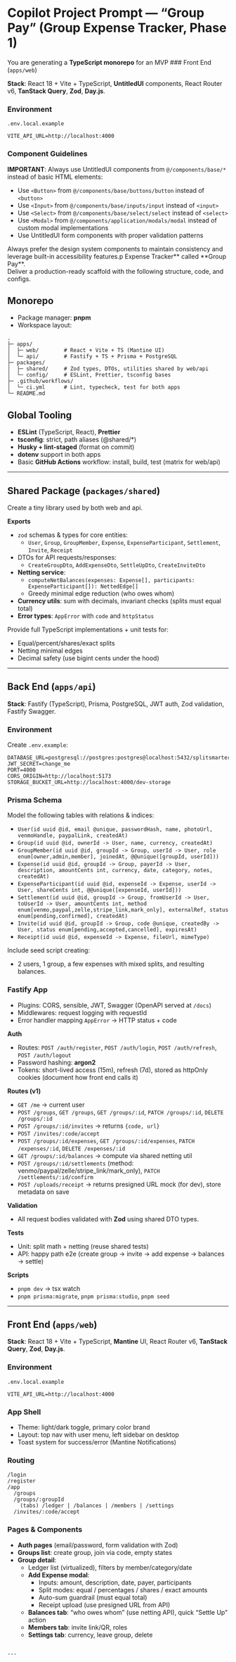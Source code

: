 # Copilot Project Prompt — “Group Pay” (Group Expense Tracker, Phase 1)

You are generating a **TypeScript monorepo** for an MVP ### Front End (`apps/web`)

**Stack**: React 18 + Vite + TypeScript, **UntitledUI** components, React Router v6, **TanStack Query**, **Zod**, **Day.js**.

### Environment

`.env.local.example`

```
VITE_API_URL=http://localhost:4000
```

### Component Guidelines

**IMPORTANT**: Always use UntitledUI components from `@/components/base/*` instead of basic HTML elements:

- Use `<Button>` from `@/components/base/buttons/button` instead of `<button>`
- Use `<Input>` from `@/components/base/inputs/input` instead of `<input>`
- Use `<Select>` from `@/components/base/select/select` instead of `<select>`
- Use `<Modal>` from `@/components/application/modals/modal` instead of custom modal implementations
- Use UntitledUI form components with proper validation patterns

Always prefer the design system components to maintain consistency and leverage built-in accessibility features.p Expense Tracker** called **Group Pay\*\*.  
Deliver a production-ready scaffold with the following structure, code, and configs.

## Monorepo

- Package manager: **pnpm**
- Workspace layout:

```
.
├─ apps/
│  ├─ web/        # React + Vite + TS (Mantine UI)
│  └─ api/        # Fastify + TS + Prisma + PostgreSQL
├─ packages/
│  ├─ shared/     # Zod types, DTOs, utilities shared by web/api
│  └─ config/     # ESLint, Prettier, tsconfig bases
├─ .github/workflows/
│  └─ ci.yml      # Lint, typecheck, test for both apps
└─ README.md
```

## Global Tooling

- **ESLint** (TypeScript, React), **Prettier**
- **tsconfig**: strict, path aliases (@shared/\*)
- **Husky + lint-staged** (format on commit)
- **dotenv** support in both apps
- Basic **GitHub Actions** workflow: install, build, test (matrix for web/api)

---

## Shared Package (`packages/shared`)

Create a tiny library used by both web and api.

**Exports**

- `zod` schemas & types for core entities:
  - `User`, `Group`, `GroupMember`, `Expense`, `ExpenseParticipant`, `Settlement`, `Invite`, `Receipt`
- DTOs for API requests/responses:
  - `CreateGroupDto`, `AddExpenseDto`, `SettleUpDto`, `CreateInviteDto`
- **Netting service**:
  - `computeNetBalances(expenses: Expense[], participants: ExpenseParticipant[]): NettedEdge[]`
  - Greedy minimal edge reduction (who owes whom)
- **Currency utils**: sum with decimals, invariant checks (splits must equal total)
- **Error types**: `AppError` with `code` and `httpStatus`

Provide full TypeScript implementations + unit tests for:

- Equal/percent/shares/exact splits
- Netting minimal edges
- Decimal safety (use bigint cents under the hood)

---

## Back End (`apps/api`)

**Stack**: Fastify (TypeScript), Prisma, PostgreSQL, JWT auth, Zod validation, Fastify Swagger.

### Environment

Create `.env.example`:

```
DATABASE_URL=postgresql://postgres:postgres@localhost:5432/splitsmarter
JWT_SECRET=change_me
PORT=4000
CORS_ORIGIN=http://localhost:5173
STORAGE_BUCKET_URL=http://localhost:4000/dev-storage
```

### Prisma Schema

Model the following tables with relations & indices:

- `User(id uuid @id, email @unique, passwordHash, name, photoUrl, venmoHandle, paypalLink, createdAt)`
- `Group(id uuid @id, ownerId -> User, name, currency, createdAt)`
- `GroupMember(id uuid @id, groupId -> Group, userId -> User, role enum[owner,admin,member], joinedAt, @@unique([groupId, userId]))`
- `Expense(id uuid @id, groupId -> Group, payerId -> User, description, amountCents int, currency, date, category, notes, createdAt)`
- `ExpenseParticipant(id uuid @id, expenseId -> Expense, userId -> User, shareCents int, @@unique([expenseId, userId]))`
- `Settlement(id uuid @id, groupId -> Group, fromUserId -> User, toUserId -> User, amountCents int, method enum[venmo,paypal,zelle,stripe_link,mark_only], externalRef, status enum[pending,confirmed], createdAt)`
- `Invite(id uuid @id, groupId -> Group, code @unique, createdBy -> User, status enum[pending,accepted,cancelled], expiresAt)`
- `Receipt(id uuid @id, expenseId -> Expense, fileUrl, mimeType)`

Include seed script creating:

- 2 users, 1 group, a few expenses with mixed splits, and resulting balances.

### Fastify App

- Plugins: CORS, sensible, JWT, Swagger (OpenAPI served at `/docs`)
- Middlewares: request logging with requestId
- Error handler mapping `AppError` → HTTP status + code

**Auth**

- Routes: `POST /auth/register`, `POST /auth/login`, `POST /auth/refresh`, `POST /auth/logout`
- Password hashing: **argon2**
- Tokens: short-lived access (15m), refresh (7d), stored as httpOnly cookies (document how front end calls it)

**Routes (v1)**

- `GET /me` → current user
- `POST /groups`, `GET /groups`, `GET /groups/:id`, `PATCH /groups/:id`, `DELETE /groups/:id`
- `POST /groups/:id/invites` → returns `{code, url}`
- `POST /invites/:code/accept`
- `POST /groups/:id/expenses`, `GET /groups/:id/expenses`, `PATCH /expenses/:id`, `DELETE /expenses/:id`
- `GET /groups/:id/balances` → compute via shared netting util
- `POST /groups/:id/settlements` (method: venmo/paypal/zelle/stripe_link/mark_only), `PATCH /settlements/:id/confirm`
- `POST /uploads/receipt` → returns presigned URL mock (for dev), store metadata on save

**Validation**

- All request bodies validated with **Zod** using shared DTO types.

**Tests**

- Unit: split math + netting (reuse shared tests)
- API: happy path e2e (create group → invite → add expense → balances → settle)

**Scripts**

- `pnpm dev` → tsx watch
- `pnpm prisma:migrate`, `pnpm prisma:studio`, `pnpm seed`

---

## Front End (`apps/web`)

**Stack**: React 18 + Vite + TypeScript, **Mantine** UI, React Router v6, **TanStack Query**, **Zod**, **Day.js**.

### Environment

`.env.local.example`

```
VITE_API_URL=http://localhost:4000
```

### App Shell

- Theme: light/dark toggle, primary color brand
- Layout: top nav with user menu, left sidebar on desktop
- Toast system for success/error (Mantine Notifications)

### Routing

```
/login
/register
/app
  /groups
  /groups/:groupId
    (tabs) /ledger | /balances | /members | /settings
  /invites/:code/accept
```

### Pages & Components

- **Auth pages** (email/password, form validation with Zod)
- **Groups list**: create group, join via code, empty states
- **Group detail**:
  - Ledger list (virtualized), filters by member/category/date
  - **Add Expense modal**:
    - Inputs: amount, description, date, payer, participants
    - Split modes: equal / percentages / shares / exact amounts
    - Auto-sum guardrail (must equal total)
    - Receipt upload (use presigned URL from API)
  - **Balances tab**: “who owes whom” (use netting API), quick “Settle Up” action
  - **Members tab**: invite link/QR, roles
  - **Settings tab**: currency, leave group, delete

```

---
```
